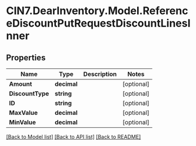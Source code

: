 # CIN7.DearInventory.Model.ReferenceDiscountPutRequestDiscountLinesInner

## Properties

| Name             | Type        | Description | Notes      |
| ---------------- | ----------- | ----------- | ---------- |
| **Amount**       | **decimal** |             | [optional] |
| **DiscountType** | **string**  |             | [optional] |
| **ID**           | **string**  |             | [optional] |
| **MaxValue**     | **decimal** |             | [optional] |
| **MinValue**     | **decimal** |             | [optional] |

[[Back to Model list]](../README.md#documentation-for-models) [[Back to API list]](../README.md#documentation-for-api-endpoints) [[Back to README]](../README.md)
